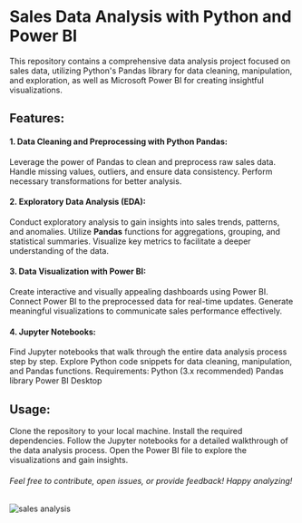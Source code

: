 # Sales Data Analysis with Python and Power BI
This repository contains a comprehensive data analysis project focused on sales data, utilizing Python's Pandas library for data cleaning, manipulation, and exploration, as well as Microsoft Power BI for creating insightful visualizations.

## Features:
#### 1. Data Cleaning and Preprocessing with **Python** **Pandas**:
Leverage the power of Pandas to clean and preprocess raw sales data.
Handle missing values, outliers, and ensure data consistency.
Perform necessary transformations for better analysis.
#### 2. Exploratory Data Analysis (EDA):
Conduct exploratory analysis to gain insights into sales trends, patterns, and anomalies.
Utilize **Pandas** functions for aggregations, grouping, and statistical summaries.
Visualize key metrics to facilitate a deeper understanding of the data.
#### 3. Data Visualization with **Power BI**:
Create interactive and visually appealing dashboards using Power BI.
Connect Power BI to the preprocessed data for real-time updates.
Generate meaningful visualizations to communicate sales performance effectively.
#### 4. Jupyter Notebooks:
Find Jupyter notebooks that walk through the entire data analysis process step by step.
Explore Python code snippets for data cleaning, manipulation, and Pandas functions.
Requirements:
Python (3.x recommended)
Pandas library
Power BI Desktop
## Usage:
Clone the repository to your local machine.
Install the required dependencies.
Follow the Jupyter notebooks for a detailed walkthrough of the data analysis process.
Open the Power BI file to explore the visualizations and gain insights.
###### Feel free to contribute, open issues, or provide feedback! Happy analyzing!
![sales analysis](https://github.com/mohannadtazi/sales-analysis-project_1/assets/77018169/5c080c66-bda9-4d4b-ac20-35694ac174ff)

